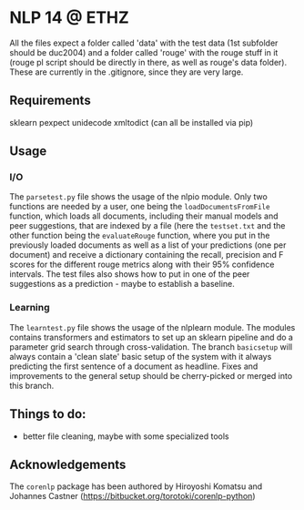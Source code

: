 # NLP 14 @ ETHZ

All the files expect a folder called 'data' with the test data (1st subfolder should be duc2004) and a folder called 'rouge' with the rouge stuff in it (rouge pl script should be directly in there, as well as rouge's data folder).
These are currently in the .gitignore, since they are very large.

## Requirements
sklearn pexpect unidecode xmltodict (can all be installed via pip)

## Usage
### I/O
The ``parsetest.py`` file shows the usage of the nlpio module.
Only two functions are needed by a user, one being the ``loadDocumentsFromFile`` function, which loads all documents, including their manual models and peer suggestions, that are indexed by a file (here the ``testset.txt`` and the other function being the ``evaluateRouge`` function, where you put in the previously loaded documents as well as a list of your predictions (one per document) and receive a dictionary containing the recall, precision and F scores for the different rouge metrics along with their 95% confidence intervals. The test files also shows how to put in one of the peer suggestions as a prediction - maybe to establish a baseline.
### Learning
The ```learntest.py``` file shows the usage of the nlplearn module.
The modules contains transformers and estimators to set up an sklearn pipeline and do a parameter grid search through cross-validation.
The branch ``basicsetup`` will always contain a 'clean slate' basic setup of the system with it always predicting the first sentence of a document as headline.
Fixes and improvements to the general setup should be cherry-picked or merged into this branch.

## Things to do:
* better file cleaning, maybe with some specialized tools

## Acknowledgements
The ``corenlp`` package has been authored by Hiroyoshi Komatsu and Johannes Castner (https://bitbucket.org/torotoki/corenlp-python)
